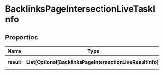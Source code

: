 # BacklinksPageIntersectionLiveTaskInfo


## Properties

| Name | Type | Description | Notes |
|------------ | ------------- | ------------- | -------------|
**result** | **List[Optional[BacklinksPageIntersectionLiveResultInfo]]** | array of results |[optional]|